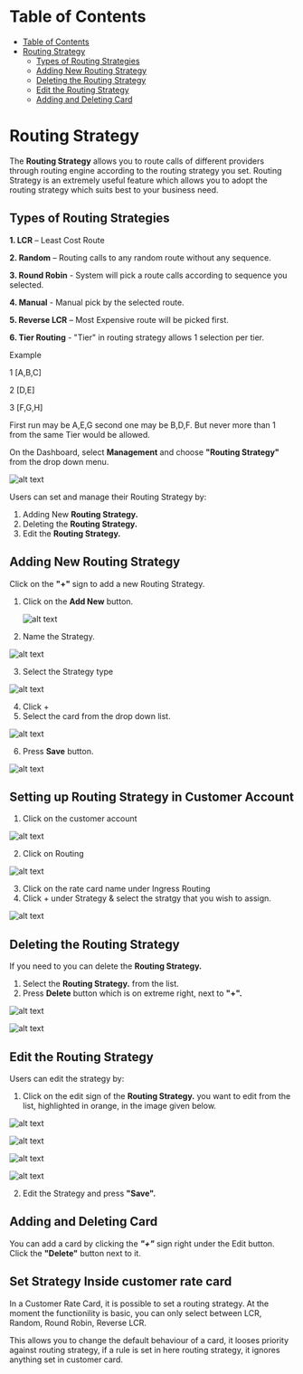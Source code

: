 # Table of Contents

* [Table of Contents](#table-of-contents)
* [Routing Strategy](#routing-strategy)
    * [Types of Routing Strategies](#types-of-routing-strategies)
    * [Adding New Routing Strategy](#adding-new-routing-strategy)
    * [Deleting the Routing Strategy](#deleting-the-routing-strategy)
    * [Edit the Routing Strategy](#edit-the-routing-strategy)
    * [Adding and Deleting Card](#adding-and-deleting-card)


# Routing Strategy

The **Routing Strategy** allows you to route calls of different providers through routing engine according to the routing strategy you set. Routing Strategy is an extremely useful feature which allows you to adopt the routing strategy which suits best to your business need.

## Types of Routing Strategies

**1. LCR** – Least Cost Route

**2. Random** – Routing calls to any random route without any sequence.

**3. Round Robin** - System will pick a route calls according to sequence you selected.
  
**4. Manual** - Manual pick by the selected route.
  
**5. Reverse LCR** – Most Expensive route will be picked first.

**6. Tier Routing**  -  "Tier" in routing strategy allows 1 selection per tier.

Example

1 [A,B,C]

2 [D,E]

3 [F,G,H]

First run may be A,E,G second one may be B,D,F. But never more than 1 from the same Tier would be allowed.

On the Dashboard, select **Management** and choose **"Routing Strategy"** from the drop down menu.

![alt text][routing-dashboard-new]

Users can set and manage their Routing Strategy by:
 
1. Adding New **Routing Strategy.**
2. Deleting the **Routing Strategy.**
3. Edit the **Routing Strategy.**

## Adding New Routing Strategy

Click on the **"+"** sign to add a new Routing Strategy.

1. Click on the **Add New** button.  

   ![alt text][routing-strategy2]

2. Name the Strategy.

![alt text][routing-strategy3]

3. Select the Strategy type

![alt text][routing-strategy4]

4. Click + 
5. Select the card from the drop down list.

![alt text][routing-strategy5]

6. Press **Save** button.

![alt text][routing-strategy6]

## Setting up Routing Strategy in Customer Account

1. Click on the customer account

![alt text][routing-strategy7]

2. Click on Routing

![alt text][routing-strategy8]

3. Click on the rate card name under Ingress Routing
4. Click + under Strategy & select the stratgy that you wish to assign.

![alt text][routing-strategy9]

## Deleting the Routing Strategy

If you need to you can delete the **Routing Strategy.**

1. Select the **Routing Strategy.** from the list.
2. Press **Delete** button which is on extreme right, next to **"+".**

![alt text][routing-strategy10]

![alt text][routing-strategy11]

## Edit the Routing Strategy
Users can edit the strategy by:

1. Click on the edit sign of the **Routing Strategy.** you want to edit from the list, highlighted in orange, in the image given below.  


![alt text][routing-strategy12]

![alt text][routing-strategy13]

![alt text][routing-strategy]

![alt text][edit-routing-strategy]

2. Edit the Strategy and press **"Save".**

## Adding and Deleting Card

You can add a card by clicking the **_"+"_** sign right under the Edit button. Click the **"Delete"** button next to it.

## Set Strategy Inside customer rate card

In a Customer Rate Card, it is possible to set a routing strategy. At the moment the functionility is basic, you can only select between LCR, Random, Round Robin, Reverse LCR.

This allows you to change the default behaviour of a card, it looses priority against routing strategy, if a rule is set in here routing strategy, it ignores anything set in customer card.

[routing-dashboard-new]: https://raw.githubusercontent.com/digipigeon/connexcs-user-docs/master/img/routing-dashboard-new.png "routing-dashboard"

[edit-routing]: https://raw.githubusercontent.com/digipigeon/connexcs-user-docs/master/img/edit-routing.png "edit-routing"

[routing-strategy]: https://raw.githubusercontent.com/digipigeon/connexcs-user-docs/master/img/routing-strategy.png "routing-strategy"

[edit-routing-strategy]: https://raw.githubusercontent.com/digipigeon/connexcs-user-docs/master/img/edit-routing-strategy.png "edit-routing-strategy"


[routing-strategy1]: https://raw.githubusercontent.com/digipigeon/connexcs-user-docs/master/new-img/routing-strategy1.png "routing-strategy1"
[routing-strategy2]: https://raw.githubusercontent.com/digipigeon/connexcs-user-docs/master/new-img/routing-strategy2.png "routing-strategy2"
[routing-strategy3]: https://raw.githubusercontent.com/digipigeon/connexcs-user-docs/master/new-img/routing-strategy3.png "routing-strategy3"
[routing-strategy4]: https://raw.githubusercontent.com/digipigeon/connexcs-user-docs/master/new-img/routing-strategy4.png "routing-strategy4"
[routing-strategy5]: https://raw.githubusercontent.com/digipigeon/connexcs-user-docs/master/new-img/routing-strategy5.png "routing-strategy5"
[routing-strategy6]: https://raw.githubusercontent.com/digipigeon/connexcs-user-docs/master/new-img/routing-strategy6.png "routing-strategy6"

[routing-strategy7]: https://raw.githubusercontent.com/digipigeon/connexcs-user-docs/master/new-img/routing-strategy7.png "routing-strategy7"
[routing-strategy8]: https://raw.githubusercontent.com/digipigeon/connexcs-user-docs/master/new-img/routing-strategy8.png "routing-strategy8"
[routing-strategy9]: https://raw.githubusercontent.com/digipigeon/connexcs-user-docs/master/new-img/routing-strategy9.png "routing-strategy9"
[routing-strategy10]: https://raw.githubusercontent.com/digipigeon/connexcs-user-docs/master/new-img/routing-strategy10.png "routing-strategy10"
[routing-strategy11]: https://raw.githubusercontent.com/digipigeon/connexcs-user-docs/master/new-img/routing-strategy11.png "routing-strategy11"
[routing-strategy12]: https://raw.githubusercontent.com/digipigeon/connexcs-user-docs/master/new-img/routing-strategy12.png "routing-strategy12"
[routing-strategy13]: https://raw.githubusercontent.com/digipigeon/connexcs-user-docs/master/new-img/routing-strategy13.png "routing-strategy13"
